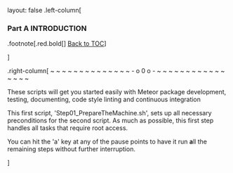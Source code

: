 layout: false
.left-column[
  ### Part A INTRODUCTION


.footnote[.red.bold[] [Back to TOC](./)] 
<!-- -->]
.right-column[
~ ~ ~ ~ ~ ~ ~ ~ ~ ~ ~ ~ ~ ~ - o 0 o - ~ ~ ~ ~ ~ ~ ~ ~ ~ ~ ~ ~ ~ ~ ~ ~

These scripts will get you started easily with Meteor package development, testing, documenting, code style linting and continuous integration

This first script, 'Step01_PrepareTheMachine.sh', sets up all necessary preconditions for the second script.  As much as possible, this first step handles all tasks that require root access.

You can hit the 'a' key at any of the pause points to have it run **a**ll the remaining steps without further interruption.

<!-- -->]
